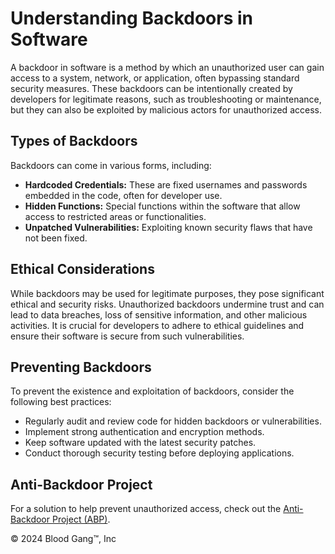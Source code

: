 <!DOCTYPE html>
<html lang="en">
<head>
    <meta charset="UTF-8">
    <meta name="viewport" content="width=device-width, initial-scale=1.0">
    <title>Understanding Backdoors in Software</title>
</head>
<body>
    <div>
        <h1>Understanding Backdoors in Software</h1>
        <p>
            A backdoor in software is a method by which an unauthorized user can gain access to a system, network, or application, often bypassing standard security measures. These backdoors can be intentionally created by developers for legitimate reasons, such as troubleshooting or maintenance, but they can also be exploited by malicious actors for unauthorized access.
        </p>
        <h2>Types of Backdoors</h2>
        <p>
            Backdoors can come in various forms, including:
        </p>
        <ul>
            <li><strong>Hardcoded Credentials:</strong> These are fixed usernames and passwords embedded in the code, often for developer use.</li>
            <li><strong>Hidden Functions:</strong> Special functions within the software that allow access to restricted areas or functionalities.</li>
            <li><strong>Unpatched Vulnerabilities:</strong> Exploiting known security flaws that have not been fixed.</li>
        </ul>
        <h2>Ethical Considerations</h2>
        <p>
            While backdoors may be used for legitimate purposes, they pose significant ethical and security risks. Unauthorized backdoors undermine trust and can lead to data breaches, loss of sensitive information, and other malicious activities. It is crucial for developers to adhere to ethical guidelines and ensure their software is secure from such vulnerabilities.
        </p>
        <h2>Preventing Backdoors</h2>
        <p>
            To prevent the existence and exploitation of backdoors, consider the following best practices:
        </p>
        <ul>
            <li>Regularly audit and review code for hidden backdoors or vulnerabilities.</li>
            <li>Implement strong authentication and encryption methods.</li>
            <li>Keep software updated with the latest security patches.</li>
            <li>Conduct thorough security testing before deploying applications.</li>
        </ul>
        <h2>Anti-Backdoor Project</h2>
        <p>
            For a solution to help prevent unauthorized access, check out the <a href="https://github.com/Blood-Gang-Inc/Backdoor/blob/main/ABP" target="_blank">Anti-Backdoor Project (ABP)</a>.
        </p>
    </div>
    <div>
        <p>&copy; 2024 Blood Gang™️, Inc</p>
    </div>
</body>
</html>
